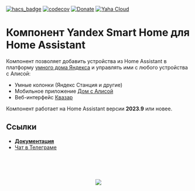 [![hacs_badge](https://img.shields.io/badge/HACS-Default-orange.svg)](https://github.com/hacs/integration)
[![codecov](https://codecov.io/gh/dext0r/yandex_smart_home/branch/master/graph/badge.svg?token=5ET7CQ3JTB)](https://codecov.io/gh/dext0r/yandex_smart_home)
[![Donate](https://img.shields.io/badge/donate-Tinkoff-FFDD2D.svg)](https://www.tinkoff.ru/rm/sorokin.artem84/BVKT312096/)
[![Yaha Cloud](https://img.shields.io/badge/-Yaha%20Cloud-0d83bb.svg)](https://dialogs.yandex.ru/store/skills/cef326b2-home-assistant)

# Компонент Yandex Smart Home для Home Assistant
Компонент позволяет добавить устройства из Home Assistant в платформу [умного дома Яндекса](https://yandex.ru/dev/dialogs/smart-home)
и управлять ими с любого устройства с Алисой:

* Умные колонки (Яндекс Станция и другие)
* Мобильное приложение [Дом с Алисой](https://mobile.yandex.ru/apps/smarthome)
* Веб-интерфейс [Квазар](https://yandex.ru/quasar/iot)

Компонент работает на Home Assistant версии **2023.9** или новее.

## Ссылки
* [**Документация**](https://docs.yaha-cloud.ru/v0.6.x/)
* [Чат в Телеграме](https://t.me/yandex_smart_home)

<br><br><br>
<p align="center">
  <a href="https://docs.yaha-cloud.ru"><img src="https://docs.yaha-cloud.ru/v0.6.x/assets/images/ha2ysh.png"></a>
</p>
